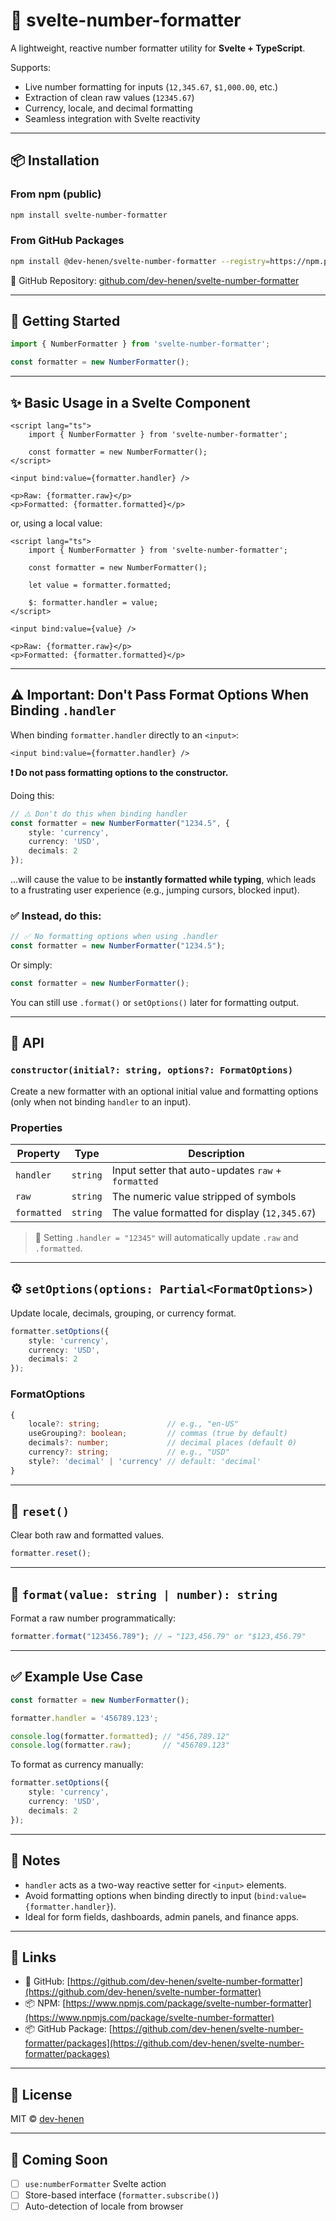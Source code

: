 # 🔢 svelte-number-formatter

A lightweight, reactive number formatter utility for **Svelte + TypeScript**.

Supports:

* Live number formatting for inputs (`12,345.67`, `$1,000.00`, etc.)
* Extraction of clean raw values (`12345.67`)
* Currency, locale, and decimal formatting
* Seamless integration with Svelte reactivity

---

## 📦 Installation

### From npm (public)

```bash
npm install svelte-number-formatter
```

### From GitHub Packages

```bash
npm install @dev-henen/svelte-number-formatter --registry=https://npm.pkg.github.com
```

📁 GitHub Repository: [github.com/dev-henen/svelte-number-formatter](https://github.com/dev-henen/svelte-number-formatter)

---

## 🚀 Getting Started

```ts
import { NumberFormatter } from 'svelte-number-formatter';

const formatter = new NumberFormatter();
```

---

## ✨ Basic Usage in a Svelte Component

```svelte
<script lang="ts">
	import { NumberFormatter } from 'svelte-number-formatter';

	const formatter = new NumberFormatter();
</script>

<input bind:value={formatter.handler} />

<p>Raw: {formatter.raw}</p>
<p>Formatted: {formatter.formatted}</p>
```

or, using a local value:

```svelte
<script lang="ts">
	import { NumberFormatter } from 'svelte-number-formatter';

	const formatter = new NumberFormatter();

	let value = formatter.formatted;

	$: formatter.handler = value;
</script>

<input bind:value={value} />

<p>Raw: {formatter.raw}</p>
<p>Formatted: {formatter.formatted}</p>
```

---

## ⚠️ Important: Don't Pass Format Options When Binding `.handler`

When binding `formatter.handler` directly to an `<input>`:

```svelte
<input bind:value={formatter.handler} />
```

**❗ Do not pass formatting options to the constructor.**

Doing this:

```ts
// ⚠️ Don't do this when binding handler
const formatter = new NumberFormatter("1234.5", {
	style: 'currency',
	currency: 'USD',
	decimals: 2
});
```

...will cause the value to be **instantly formatted while typing**, which leads to a frustrating user experience (e.g., jumping cursors, blocked input).

### ✅ Instead, do this:

```ts
// ✅ No formatting options when using .handler
const formatter = new NumberFormatter("1234.5");
```

Or simply:

```ts
const formatter = new NumberFormatter();
```

You can still use `.format()` or `setOptions()` later for formatting output.

---

## 🔧 API

### `constructor(initial?: string, options?: FormatOptions)`

Create a new formatter with an optional initial value and formatting options (only when not binding `handler` to an input).

### Properties

| Property    | Type     | Description                                        |
| ----------- | -------- | -------------------------------------------------- |
| `handler`   | `string` | Input setter that auto-updates `raw` + `formatted` |
| `raw`       | `string` | The numeric value stripped of symbols              |
| `formatted` | `string` | The value formatted for display (`12,345.67`)      |

> 🔁 Setting `.handler = "12345"` will automatically update `.raw` and `.formatted`.

---

## ⚙️ `setOptions(options: Partial<FormatOptions>)`

Update locale, decimals, grouping, or currency format.

```ts
formatter.setOptions({
	style: 'currency',
	currency: 'USD',
	decimals: 2
});
```

### FormatOptions

```ts
{
	locale?: string;               // e.g., "en-US"
	useGrouping?: boolean;         // commas (true by default)
	decimals?: number;             // decimal places (default 0)
	currency?: string;             // e.g., "USD"
	style?: 'decimal' | 'currency' // default: 'decimal'
}
```

---

## 🧼 `reset()`

Clear both raw and formatted values.

```ts
formatter.reset();
```

---

## 🎯 `format(value: string | number): string`

Format a raw number programmatically:

```ts
formatter.format("123456.789"); // → "123,456.79" or "$123,456.79"
```

---

## ✅ Example Use Case

```ts
const formatter = new NumberFormatter();

formatter.handler = '456789.123';

console.log(formatter.formatted); // "456,789.12"
console.log(formatter.raw);       // "456789.123"
```

To format as currency manually:

```ts
formatter.setOptions({
	style: 'currency',
	currency: 'USD',
	decimals: 2
});
```

---

## 🧠 Notes

* `handler` acts as a two-way reactive setter for `<input>` elements.
* Avoid formatting options when binding directly to input (`bind:value={formatter.handler}`).
* Ideal for form fields, dashboards, admin panels, and finance apps.

---

## 🔗 Links

* 📁 GitHub: [https://github.com/dev-henen/svelte-number-formatter](https://github.com/dev-henen/svelte-number-formatter)
* 📦 NPM: [https://www.npmjs.com/package/svelte-number-formatter](https://www.npmjs.com/package/svelte-number-formatter)
* 📦 GitHub Package: [https://github.com/dev-henen/svelte-number-formatter/packages](https://github.com/dev-henen/svelte-number-formatter/packages)

---

## 📜 License

MIT © [dev-henen](https://github.com/dev-henen)

---

## 🙌 Coming Soon

* [ ] `use:numberFormatter` Svelte action
* [ ] Store-based interface (`formatter.subscribe()`)
* [ ] Auto-detection of locale from browser
